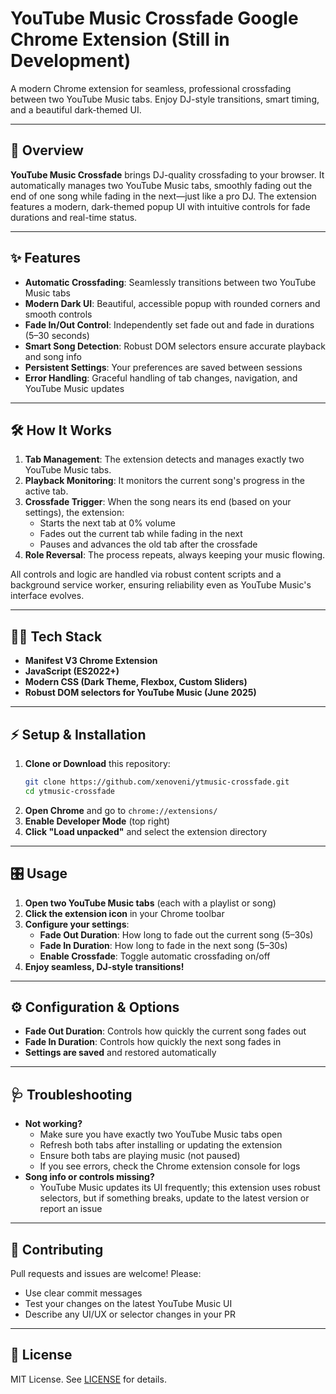 # YouTube Music Crossfade Google Chrome Extension (Still in Development)

A modern Chrome extension for seamless, professional crossfading between two YouTube Music tabs. Enjoy DJ-style transitions, smart timing, and a beautiful dark-themed UI.

---

## 🚀 Overview

**YouTube Music Crossfade** brings DJ-quality crossfading to your browser. It automatically manages two YouTube Music tabs, smoothly fading out the end of one song while fading in the next—just like a pro DJ. The extension features a modern, dark-themed popup UI with intuitive controls for fade durations and real-time status.

---

## ✨ Features

- **Automatic Crossfading**: Seamlessly transitions between two YouTube Music tabs
- **Modern Dark UI**: Beautiful, accessible popup with rounded corners and smooth controls
- **Fade In/Out Control**: Independently set fade out and fade in durations (5–30 seconds)
- **Smart Song Detection**: Robust DOM selectors ensure accurate playback and song info
- **Persistent Settings**: Your preferences are saved between sessions
- **Error Handling**: Graceful handling of tab changes, navigation, and YouTube Music updates

---

## 🛠️ How It Works

1. **Tab Management**: The extension detects and manages exactly two YouTube Music tabs.
2. **Playback Monitoring**: It monitors the current song's progress in the active tab.
3. **Crossfade Trigger**: When the song nears its end (based on your settings), the extension:
   - Starts the next tab at 0% volume
   - Fades out the current tab while fading in the next
   - Pauses and advances the old tab after the crossfade
4. **Role Reversal**: The process repeats, always keeping your music flowing.

All controls and logic are handled via robust content scripts and a background service worker, ensuring reliability even as YouTube Music's interface evolves.

---

## 🧑‍💻 Tech Stack

- **Manifest V3 Chrome Extension**
- **JavaScript (ES2022+)**
- **Modern CSS (Dark Theme, Flexbox, Custom Sliders)**
- **Robust DOM selectors for YouTube Music (June 2025)**

---

## ⚡ Setup & Installation

1. **Clone or Download** this repository:
   ```sh
   git clone https://github.com/xenoveni/ytmusic-crossfade.git
   cd ytmusic-crossfade
   ```
2. **Open Chrome** and go to `chrome://extensions/`
3. **Enable Developer Mode** (top right)
4. **Click "Load unpacked"** and select the extension directory

---

## 🎛️ Usage

1. **Open two YouTube Music tabs** (each with a playlist or song)
2. **Click the extension icon** in your Chrome toolbar
3. **Configure your settings**:
   - **Fade Out Duration**: How long to fade out the current song (5–30s)
   - **Fade In Duration**: How long to fade in the next song (5–30s)
   - **Enable Crossfade**: Toggle automatic crossfading on/off
4. **Enjoy seamless, DJ-style transitions!**

---

## ⚙️ Configuration & Options

- **Fade Out Duration**: Controls how quickly the current song fades out
- **Fade In Duration**: Controls how quickly the next song fades in
- **Settings are saved** and restored automatically

---

## 🩺 Troubleshooting

- **Not working?**
  - Make sure you have exactly two YouTube Music tabs open
  - Refresh both tabs after installing or updating the extension
  - Ensure both tabs are playing music (not paused)
  - If you see errors, check the Chrome extension console for logs
- **Song info or controls missing?**
  - YouTube Music updates its UI frequently; this extension uses robust selectors, but if something breaks, update to the latest version or report an issue

---

## 🤝 Contributing

Pull requests and issues are welcome! Please:
- Use clear commit messages
- Test your changes on the latest YouTube Music UI
- Describe any UI/UX or selector changes in your PR

---

## 📄 License

MIT License. See [LICENSE](LICENSE) for details. 
